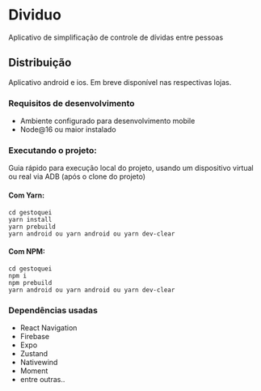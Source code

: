 # Dividuo

Aplicativo de simplificação de controle de dívidas entre pessoas

## Distribuição

Aplicativo android e ios. Em breve disponível nas respectivas lojas.

### Requisitos de desenvolvimento

* Ambiente configurado para desenvolvimento mobile 
* Node@16 ou maior instalado

### Executando o projeto:

Guia rápido para execução local do projeto, usando um dispositivo virtual ou real via ADB (após o clone do projeto)

#### Com Yarn:
```
cd gestoquei
yarn install
yarn prebuild
yarn android ou yarn android ou yarn dev-clear
```

#### Com NPM:
```
cd gestoquei
npm i
npm prebuild
yarn android ou yarn android ou yarn dev-clear
```

### Dependências usadas

* React Navigation
* Firebase
* Expo
* Zustand
* Nativewind
* Moment
* entre outras..
